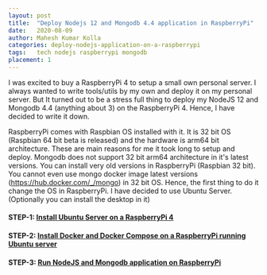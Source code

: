 ```yaml
---
layout: post
title:  "Deploy Nodejs 12 and Mongodb 4.4 application in RaspberryPi"
date:   2020-08-09
author: Mahesh Kumar Kolla
categories: deploy-nodejs-application-on-a-raspberrypi
tags:	tech nodejs raspberrypi mongodb
placement: 1 
---
```



I was excited to buy a RaspberryPi 4 to setup a small own personal server. 
I always wanted to write tools/utils by my own and deploy it on my personal server.
But It turned out to be a stress full thing to deploy my NodeJS 12 and Mongodb 4.4 (anything about 3) on the RaspberryPi 4.
Hence, I have decided to write it down. 

RaspberryPi comes with Raspbian OS installed with it. It is 32 bit OS (Raspbian 64 bit beta is released) and the hardware is arm64 bit architecture.
These are main reasons for me it took long to setup and deploy.
Mongodb does not support 32 bit arm64 architecture in it's latest versions. You can install very old versions in RaspberryPi (Raspbian 32 bit).
You cannot even use mongo docker image latest versions (https://hub.docker.com/_/mongo) in 32 bit OS. 
Hence, the first thing to do it change the OS in RaspberryPi. I have decided to use Ubuntu Server. (Optionally you can install the desktop in it)


#### STEP-1: [Install Ubuntu Server on a RaspberryPi 4](install-ububtu-server-on-a-raspberrypi)       

#### STEP-2: [Install Docker and Docker Compose on a RaspberryPi running Ubuntu server](install-docker-and-docker-compose-on-ubuntu-raspberrypi)

#### STEP-3: [Run NodeJS and Mongodb application on RaspberryPi](run-nodejs-mongo-application-on-rasberrypi)       

